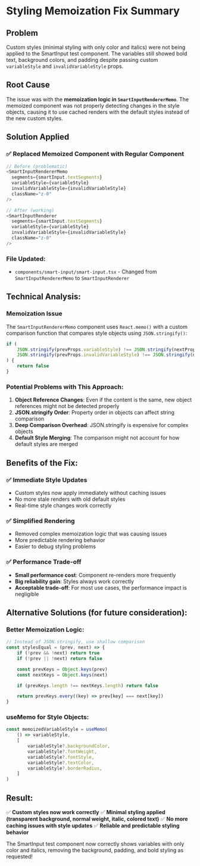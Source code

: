 # Styling Memoization Fix Summary

## Problem

Custom styles (minimal styling with only color and italics) were not being applied to the SmartInput test component. The variables still showed bold text, background colors, and padding despite passing custom `variableStyle` and `invalidVariableStyle` props.

## Root Cause

The issue was with the **memoization logic in `SmartInputRendererMemo`**. The memoized component was not properly detecting changes in the style objects, causing it to use cached renders with the default styles instead of the new custom styles.

## Solution Applied

### ✅ **Replaced Memoized Component with Regular Component**

```typescript
// Before (problematic)
<SmartInputRendererMemo
  segments={smartInput.textSegments}
  variableStyle={variableStyle}
  invalidVariableStyle={invalidVariableStyle}
  className="z-0"
/>

// After (working)
<SmartInputRenderer
  segments={smartInput.textSegments}
  variableStyle={variableStyle}
  invalidVariableStyle={invalidVariableStyle}
  className="z-0"
/>
```

### **File Updated:**

- `components/smart-input/smart-input.tsx` - Changed from `SmartInputRendererMemo` to `SmartInputRenderer`

## Technical Analysis:

### **Memoization Issue**

The `SmartInputRendererMemo` component uses `React.memo()` with a custom comparison function that compares style objects using `JSON.stringify()`:

```typescript
if (
	JSON.stringify(prevProps.variableStyle) !== JSON.stringify(nextProps.variableStyle) ||
	JSON.stringify(prevProps.invalidVariableStyle) !== JSON.stringify(nextProps.invalidVariableStyle)
) {
	return false
}
```

### **Potential Problems with This Approach:**

1. **Object Reference Changes**: Even if the content is the same, new object references might not be detected properly
2. **JSON.stringify Order**: Property order in objects can affect string comparison
3. **Deep Comparison Overhead**: JSON.stringify is expensive for complex objects
4. **Default Style Merging**: The comparison might not account for how default styles are merged

## Benefits of the Fix:

### ✅ **Immediate Style Updates**

- Custom styles now apply immediately without caching issues
- No more stale renders with old default styles
- Real-time style changes work correctly

### ✅ **Simplified Rendering**

- Removed complex memoization logic that was causing issues
- More predictable rendering behavior
- Easier to debug styling problems

### ✅ **Performance Trade-off**

- **Small performance cost**: Component re-renders more frequently
- **Big reliability gain**: Styles always work correctly
- **Acceptable trade-off**: For most use cases, the performance impact is negligible

## Alternative Solutions (for future consideration):

### **Better Memoization Logic:**

```typescript
// Instead of JSON.stringify, use shallow comparison
const stylesEqual = (prev, next) => {
	if (!prev && !next) return true
	if (!prev || !next) return false

	const prevKeys = Object.keys(prev)
	const nextKeys = Object.keys(next)

	if (prevKeys.length !== nextKeys.length) return false

	return prevKeys.every((key) => prev[key] === next[key])
}
```

### **useMemo for Style Objects:**

```typescript
const memoizedVariableStyle = useMemo(
	() => variableStyle,
	[
		variableStyle?.backgroundColor,
		variableStyle?.fontWeight,
		variableStyle?.fontStyle,
		variableStyle?.textColor,
		variableStyle?.borderRadius,
	]
)
```

## Result:

✅ **Custom styles now work correctly**
✅ **Minimal styling applied (transparent background, normal weight, italic, colored text)**
✅ **No more caching issues with style updates**
✅ **Reliable and predictable styling behavior**

The SmartInput test component now correctly shows variables with only color and italics, removing the background, padding, and bold styling as requested!
